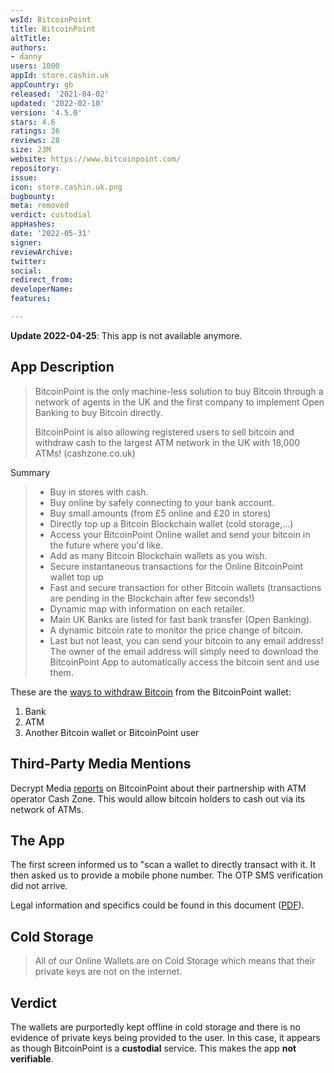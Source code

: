 ```yaml
---
wsId: BitcoinPoint
title: BitcoinPoint
altTitle: 
authors:
- danny
users: 1000
appId: store.cashin.uk
appCountry: gb
released: '2021-04-02'
updated: '2022-02-10'
version: '4.5.0'
stars: 4.6
ratings: 36
reviews: 28
size: 23M
website: https://www.bitcoinpoint.com/
repository: 
issue: 
icon: store.cashin.uk.png
bugbounty: 
meta: removed
verdict: custodial
appHashes: 
date: '2022-05-31'
signer: 
reviewArchive: 
twitter: 
social: 
redirect_from: 
developerName: 
features: 

---
```


**Update 2022-04-25**: This app is not available anymore.

## App Description

> BitcoinPoint is the only machine-less solution to buy Bitcoin through a network of agents in the UK and the first company to implement Open Banking to buy Bitcoin directly.
>
> BitcoinPoint is also allowing registered users to sell bitcoin and withdraw cash to the largest ATM network in the UK with 18,000 ATMs! (cashzone.co.uk)

Summary

> - Buy in stores with cash.
> - Buy online by safely connecting to your bank account.
> - Buy small amounts (from £5 online and £20 in stores)
> - Directly top up a Bitcoin Blockchain wallet (cold storage,...)
> - Access your BitcoinPoint Online wallet and send your bitcoin in the future where you'd like.
> - Add as many Bitcoin Blockchain wallets as you wish.
> - Secure instantaneous transactions for the Online BitcoinPoint wallet top up
> - Fast and secure transaction for other Bitcoin wallets (transactions are pending in the Blockchain after few seconds!)
> - Dynamic map with information on each retailer.
> - Main UK Banks are listed for fast bank transfer (Open Banking).
> - A dynamic bitcoin rate to monitor the price change of bitcoin.
> - Last but not least, you can send your bitcoin to any email address! The owner of the email address will simply need to download the BitcoinPoint App to automatically access the bitcoin sent and use them.

These are the [ways to withdraw Bitcoin](https://www.bitcoinpoint.com/20-key-points-in-plain-english/) from the BitcoinPoint wallet:

1. Bank
2. ATM
3. Another Bitcoin wallet or BitcoinPoint user

## Third-Party Media Mentions

Decrypt Media [reports](https://twitter.com/decryptmedia/status/1342100310819561473) on BitcoinPoint about their partnership with ATM operator Cash Zone. This would allow bitcoin holders to cash out via its network of ATMs.

## The App

The first screen informed us to "scan a wallet to directly transact with it. It then asked us to provide a mobile phone number. The OTP SMS verification did not arrive. 

Legal information and specifics could be found in this document ([PDF](https://www.bitcoinpoint.com/legal/)).

## Cold Storage

> All of our Online Wallets are on Cold Storage which means that their private keys are not on the internet.

## Verdict

The wallets are purportedly kept offline in cold storage and there is no evidence of private keys being provided to the user. In this case, it appears as though BitcoinPoint is a **custodial** service. This makes the app **not verifiable**.
